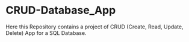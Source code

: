 # CRUD-Database_App
Here this Repository contains a project of CRUD (Create, Read, Update, Delete) App for a SQL Database.


